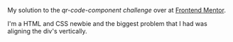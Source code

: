 My solution to the *qr-code-component challenge* over at [Frontend Mentor](https://www.frontendmentor.io/challenges).

I'm a HTML and CSS newbie and the biggest problem that I had was aligning the div's vertically.
